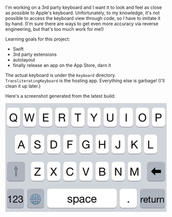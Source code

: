 I'm working on a 3rd party keyboard and I want it to look and feel as close as possible to Apple's keyboard. Unfortunately, to my knowledge, it's not possible to access the keyboard view through code, so I have to imitate it by hand. (I'm sure there are ways to get even more accuracy via reverse engineering, but that's too much work for me!)

Learning goals for this project:

* Swift
* 3rd party extensions
* autolayout
* finally release an app on the App Store, darn it

The actual keyboard is under the `Keyboard` directory. `TransliteratingKeyboard` is the hosting app. Everything else is garbage! (I'll clean it up later.)

Here's a screenshot generated from the latest build:

![](Screenshot.png)